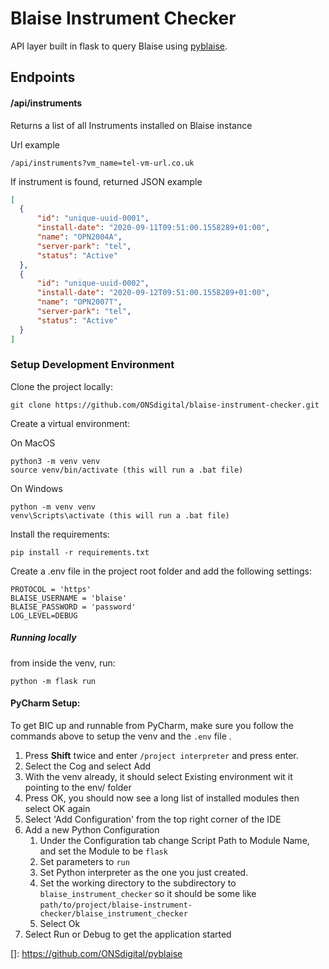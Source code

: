 # Blaise Instrument Checker

API layer built in flask to query Blaise using [pyblaise](https://github.com/ONSdigital/pyblaise).

## Endpoints

#### /api/instruments

Returns a list of all Instruments installed on Blaise instance

Url example
 ```.http request
/api/instruments?vm_name=tel-vm-url.co.uk
```

If instrument is found, returned JSON example
```.json
[
  {
      "id": "unique-uuid-0001",
      "install-date": "2020-09-11T09:51:00.1558289+01:00",
      "name": "OPN2004A",
      "server-park": "tel",
      "status": "Active"
  },
  {
      "id": "unique-uuid-0002",
      "install-date": "2020-09-12T09:51:00.1558289+01:00",
      "name": "OPN2007T",
      "server-park": "tel",
      "status": "Active"
  }
]
```
 
### Setup Development Environment 

Clone the project locally:

```
git clone https://github.com/ONSdigital/blaise-instrument-checker.git
```


Create a virtual environment:

On MacOS
```
python3 -m venv venv  
source venv/bin/activate (this will run a .bat file)
```
On Windows
```
python -m venv venv  
venv\Scripts\activate (this will run a .bat file)
```

Install the requirements:

```
pip install -r requirements.txt
```

Create a .env file in the project root folder and add the following settings:

```
PROTOCOL = 'https'
BLAISE_USERNAME = 'blaise'
BLAISE_PASSWORD = 'password'
LOG_LEVEL=DEBUG
```

##### Running locally

from inside the venv, run:
```
python -m flask run
```

#### PyCharm Setup:

To get BIC up and runnable from PyCharm, make sure you follow the commands above to setup the venv and the `.env` file . 
1. Press **Shift** twice and enter `/project interpreter` and press enter.
1. Select the Cog and select Add
1. With the venv already, it should select Existing environment wit it pointing to the env/ folder
1. Press OK, you should now see a long list of installed modules then select OK again
1. Select 'Add Configuration' from the top right corner of the IDE
1. Add a new Python Configuration
    1. Under the Configuration tab change  Script Path to Module Name, and set the Module to be `flask`
    1. Set parameters to `run`
    1. Set Python interpreter as the one you just created.
    1. Set the working directory to the subdirectory to `blaise_instrument_checker` so it should be some like `path/to/project/blaise-instrument-checker/blaise_instrument_checker`
    1. Select Ok
1. Select Run or Debug to get the application started


[]: https://github.com/ONSdigital/pyblaise
